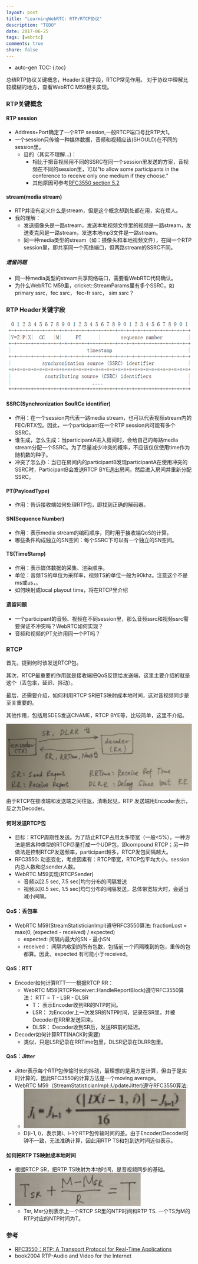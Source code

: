 ```yaml
---
layout: post
title: "LearningWebRTC: RTP/RTCP协议"
description: "TODO"
date: 2017-06-25
tags: [webrtc]
comments: true
share: false
---
```


* auto-gen TOC:
{:toc}

总结RTP协议关键概念，Header关键字段，RTCP常见作用。
对于协议中理解比较模糊的地方，查看WebRTC M59相关实现。

### RTP关键概念

#### RTP session

 * Address+Port确定了一个RTP session,一般RTCP端口号比RTP大1。
 * 一个session只传输一种媒体数据，音频和视频应该(SHOULD)在不同的session里。
   * 目的（其实不理解...)： 
     * 相比于把音视频用不同的SSRC在同一个session里发送的方案，音视频在不同的session里，可以"to allow some participants in the conference to receive only one medium if they choose."
     * 其他原因可参考[RFC3550 section 5.2](https://tools.ietf.org/html/rfc3550#section-5.2)
   
#### stream(media stream)

 * RTP并没有定义什么是stream，但是这个概念却到处都在用，实在烦人。
 * 我的理解：
   * 发送摄像头是一路stream，发送本地视频文件里的视频是一路stream，发送麦克风是一路stream，发送本地mp3文件是一路stream。
   * 同一种media类型的stream（如：摄像头和本地视频文件），在同一个RTP session里，即共享同一个网络端口，但两路stream的SSRC不同。

##### 遗留问题
   * 同一种media类型的stream共享网络端口，需要看WebRTC代码确认。
   * 为什么WebRTC M59里，cricket::StreamParams里有多个SSRC，如primary ssrc，fec ssrc， fec-fr ssrc， sim ssrc？


### RTP Header关键字段

![rtp_header](/images/LearningWebRTC/rtp_header.png)

#### SSRC(Synchronization SouRCe identifier)
   * 作用：在一个session内代表一路media stream，也可以代表视频stream内的FEC/RTX包。因此，一个participant在一个RTP session内可能有多个SSRC。
   * 谁生成，怎么生成：当participantA进入房间时，会给自己的每路media stream分配一个SSRC。为了尽量减少冲突的概率，不应该仅仅使用time作为随机数的种子。
   * 冲突了怎么办：当已在房间内的participantB发现participantA在使用冲突的SSRC时，ParticipantB会发送RTCP BYE退出房间，然后进入房间并重新分配SSRC。
   
#### PT(PayloadType)
   * 作用：告诉接收端如何处理RTP包，即找到正确的解码器。

#### SN(Sequence Number)
   * 作用：表示media stream的编码顺序，同时用于接收端QoS的计算。
   * 哪些条件构成独立的SN空间：每个SSRC下可以有一个独立的SN空间。

#### TS(TimeStamp)
   * 作用：表示媒体数据的采集、渲染顺序。
   * 单位：音频TS的单位为采样率，视频TS的单位一般为90khz。注意这个不是ms或us，。
   * 如何映射成local playout time，将在RTCP里介绍
   
#### 遗留问题
 * 一个participant的音频、视频在不同session里，那么音频ssrc和视频ssrc需要保证不冲突吗？WebRTC如何实现？
 * 音频和视频的PT允许用同一个PT吗？


### RTCP

首先，提到何时该发送RTCP包。

其次，RTCP最重要的作用就是接收端把QoS反馈给发送端，这里主要介绍的就是这个（丢包率，延迟、抖动）。

最后，还需要介绍，如何利用RTCP SR把TS映射成本地时间，这对音视频同步是至关重要的。

其他作用，包括用SDES发送CNAME，RTCP BYE等，比较简单，这里不介绍。

![rtcp_packet_directions](/images/LearningWebRTC/rtcp_packet_directions.png)

由于RTCP在接收端和发送端之间往返，清晰起见，RTP 发送端用Encoder表示，反之为Decoder。

#### 何时发送RTCP包
 * 目标：RTCP周期性发送。为了防止RTCP占用太多带宽（一般<5%），一种方法是把各种类型的RTCP尽量打成一个UDP包，即compound RTCP；另一种做法是控制RTCP发送频率，participant越多，RTCP发包间隔越大。
 * RFC3550: 动态变化，考虑因素有：RTCP带宽，RTCP包平均大小，session内总人数和总sender人数。
 * WebRTC M59实现(RTCPSender)
   * 音频以[2.5 sec, 7.5 sec]均匀分布的间隔发送
   * 视频以[0.5 sec, 1.5 sec]均匀分布的间隔发送，总体带宽较大时，会适当减小间隔。  

#### QoS：丢包率
 * WebRTC M59(StreamStatisticianImpl)遵守RFC3550算法: fractionLost = max(0, (expected - received) / expected)
   * expected: 间隔内最大的SN - 最小SN
   * received： 间隔内收到的所有包数，包括前一个间隔晚到的包，重传的包都算。因此，expected 有可能小于received。

#### QoS：RTT
 * Encoder如何计算RTT——根据RTCP RR：
   * WebRTC M59(RTCPReceiver::HandleReportBlock)遵守RFC3550算法： RTT = T - LSR - DLSR
     * T： 表示Encoder收到RR的NTP时间。
     * LSR： 为Encoder上一次发SR的NTP时间，记录在SR里，并被Decoder在RR里发送回来。
     * DLSR： Decoder收到SR后，发送RR前的延迟。
 * Decoder如何计算RTT(NACK时需要)
   * 类似，只是LSR记录在RRTime包里，DLSR记录在DLRR包里。

#### QoS：Jitter
 * Jitter表示每个RTP包传输时长的抖动，最理想的是用方差计算，但由于是实时计算的，因此RFC3550的计算方法是一个moving average。
 * WebRTC M59（StreamStatisticianImpl::UpdateJitter)遵守RFC3550算法: 
   * ![jitter](/images/LearningWebRTC/jitter.png)
   * D(i-1, i)，表示第i、i-1个RTP包传输时间的差。由于Encoder/Decoder时钟不一致，无法准确计算，因此用RTP TS和包到达时间近似表示。

#### 如何把RTP TS映射成本地时间
 * 根据RTCP SR，把RTP TS映射为本地时间，是音视频同步的基础。
 * ![ts_2_ntp](/images/LearningWebRTC/ts_2_ntp.png)
   * Tsr, Msr分别表示上一个RTCP SR里的NTP时间和RTP TS. 一个TS为M的RTP对应的NTP时间为T。


### 参考

 * [RFC3550：RTP: A Transport Protocol for Real-Time Applications](https://tools.ietf.org/html/rfc3550)
 * book2004 RTP-Audio and Video for the Internet














